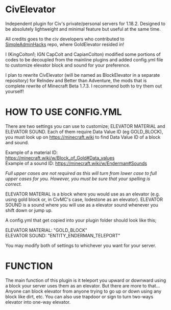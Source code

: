 # CivElevator
Independent plugin for Civ's private/personal servers for 1.18.2. Designed to be absolutely lightweight and minimal feature but useful at the same time.

All credits goes to the civ developers who contributed to [SimpleAdminHacks](https://github.com/CivMC/SimpleAdminHacks) repo, where GoldElevator resided in!

I (KingColton1; IGN CapColt and CapianColton) modified some portions of codes to be decoupled from the mainline plugins and added config.yml file to customize elevator block and sound for your preference.

I plan to rewrite CivElevator (will be named as BlockElevator in a separate repository) for ReIndev and Better than Adventure, the mods that is complete rewrite of Minecraft Beta 1.7.3. I recommend both to try them out yourself!

# HOW TO USE CONFIG.YML
There are two settings you can use to customize; ELEVATOR MATERIAL and ELEVATOR SOUND. Each of them require Data Value ID (eg GOLD_BLOCK), you must look up on https://minecraft.wiki to find Data Value ID of a block and sound. <br>

Example of a material ID: https://minecraft.wiki/w/Block_of_Gold#Data_values <br>
Example of a sound ID: https://minecraft.wiki/w/Enderman#Sounds <br>

<i>Full upper cases are not required as this will turn from lower case to full upper cases for you. However, you must be sure that your spelling is correct.</i>

ELEVATOR MATERIAL is a block where you would use as an elevator (e.g. using gold block or, in CivMC's case, lodestone as an elevator).
ELEVATOR SOUND is a sound where you will use as a elevator sound whenever you shift down or jump up.

A config.yml that get copied into your plugin folder should look like this;

ELEVATOR MATERIAL: "GOLD_BLOCK"<br>
ELEVATOR SOUND: "ENTITY_ENDERMAN_TELEPORT"

You may modify both of settings to whichever you want for your server.

# FUNCTION
The main function of this plugin is it teleport you upward or downward using a block your server uses them as an elevator. But there are more to that... Anyone can block elevator from anyone trying to go up or down using any block like dirt, etc. You can also use trapdoor or sign to turn two-ways elevator into one-way elevator.
